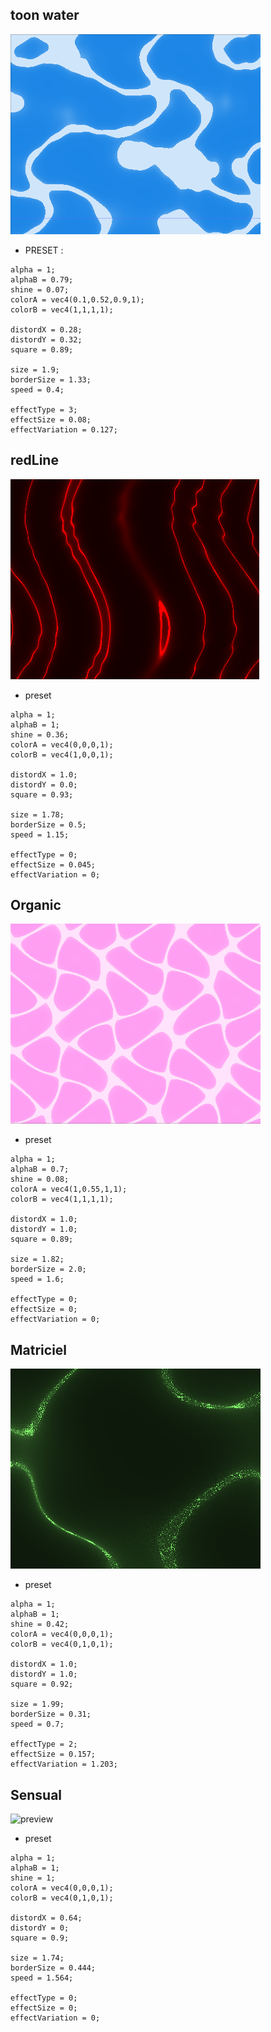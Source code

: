 ## toon water
![preview](https://github.com/jejegraille/Godot/blob/master/shader/amazingFluide/preview/toonWater.gif)
- PRESET : 
```
alpha = 1;
alphaB = 0.79;
shine = 0.07;
colorA = vec4(0.1,0.52,0.9,1);
colorB = vec4(1,1,1,1);

distordX = 0.28;
distordY = 0.32;
square = 0.89;

size = 1.9;
borderSize = 1.33;
speed = 0.4;

effectType = 3;
effectSize = 0.08;
effectVariation = 0.127;
```
## redLine
![preview](https://github.com/jejegraille/Godot/blob/master/shader/amazingFluide/preview/redLine.gif)
- preset
```
alpha = 1;
alphaB = 1;
shine = 0.36;
colorA = vec4(0,0,0,1);
colorB = vec4(1,0,0,1);

distordX = 1.0;
distordY = 0.0;
square = 0.93;

size = 1.78;
borderSize = 0.5;
speed = 1.15;

effectType = 0;
effectSize = 0.045;
effectVariation = 0;
```
## Organic
![preview](https://github.com/jejegraille/Godot/blob/master/shader/amazingFluide/preview/organic.gif)
- preset
```
alpha = 1;
alphaB = 0.7;
shine = 0.08;
colorA = vec4(1,0.55,1,1);
colorB = vec4(1,1,1,1);

distordX = 1.0;
distordY = 1.0;
square = 0.89;

size = 1.82;
borderSize = 2.0;
speed = 1.6;

effectType = 0;
effectSize = 0;
effectVariation = 0;
```
## Matriciel
![preview](https://github.com/jejegraille/Godot/blob/master/shader/amazingFluide/preview/matriciel.gif)
- preset
```
alpha = 1;
alphaB = 1;
shine = 0.42;
colorA = vec4(0,0,0,1);
colorB = vec4(0,1,0,1);

distordX = 1.0;
distordY = 1.0;
square = 0.92;

size = 1.99;
borderSize = 0.31;
speed = 0.7;

effectType = 2;
effectSize = 0.157;
effectVariation = 1.203;
```

## Sensual
![preview](https://github.com/jejegraille/Godot/blob/master/shader/amazingFluide/preview/sensual.gif)
- preset
```
alpha = 1;
alphaB = 1;
shine = 1;
colorA = vec4(0,0,0,1);
colorB = vec4(0,1,0,1);

distordX = 0.64;
distordY = 0;
square = 0.9;

size = 1.74;
borderSize = 0.444;
speed = 1.564;

effectType = 0;
effectSize = 0;
effectVariation = 0;
```

